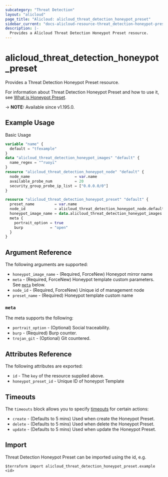 ```yaml
---
subcategory: "Threat Detection"
layout: "alicloud"
page_title: "Alicloud: alicloud_threat_detection_honeypot_preset"
sidebar_current: "docs-alicloud-resource-threat_detection-honeypot-preset"
description: |-
  Provides a Alicloud Threat Detection Honeypot Preset resource.
---
```


# alicloud_threat_detection_honeypot_preset

Provides a Threat Detection Honeypot Preset resource.

For information about Threat Detection Honeypot Preset and how to use it, see [What is Honeypot Preset](https://www.alibabacloud.com/help/en/security-center/developer-reference/api-sas-2018-12-03-createhoneypotpreset).

-> **NOTE:** Available since v1.195.0.

## Example Usage

Basic Usage

```terraform
variable "name" {
  default = "tfexample"
}
data "alicloud_threat_detection_honeypot_images" "default" {
  name_regex = "^ruoyi"
}
resource "alicloud_threat_detection_honeypot_node" "default" {
  node_name                    = var.name
  available_probe_num          = 20
  security_group_probe_ip_list = ["0.0.0.0/0"]
}

resource "alicloud_threat_detection_honeypot_preset" "default" {
  preset_name         = var.name
  node_id             = alicloud_threat_detection_honeypot_node.default.id
  honeypot_image_name = data.alicloud_threat_detection_honeypot_images.default.images.0.honeypot_image_name
  meta {
    portrait_option = true
    burp            = "open"
  }
}
```

## Argument Reference

The following arguments are supported:
* `honeypot_image_name` - (Required, ForceNew) Honeypot mirror name
* `meta` - (Required, ForceNew) Honeypot template custom parameters. See [`meta`](#meta) below.
* `node_id` - (Required, ForceNew) Unique id of management node
* `preset_name` - (Required) Honeypot template custom name

### `meta`

The meta supports the following:

* `portrait_option` - (Optional) Social traceability.
* `burp` - (Required) Burp counter.
* `trojan_git` - (Optional) Git countered.

## Attributes Reference

The following attributes are exported:
* `id` - The `key` of the resource supplied above.
* `honeypot_preset_id` - Unique ID of honeypot Template

## Timeouts

The `timeouts` block allows you to specify [timeouts](https://www.terraform.io/docs/configuration-0-11/resources.html#timeouts) for certain actions:
* `create` - (Defaults to 5 mins) Used when create the Honeypot Preset.
* `delete` - (Defaults to 5 mins) Used when delete the Honeypot Preset.
* `update` - (Defaults to 5 mins) Used when update the Honeypot Preset.

## Import

Threat Detection Honeypot Preset can be imported using the id, e.g.

```shell
$terraform import alicloud_threat_detection_honeypot_preset.example <id>
```